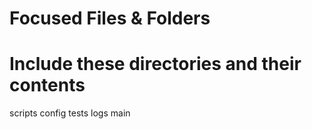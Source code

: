 # Focused Files & Folders

# Include these directories and their contents
scripts
config
tests
logs
main
